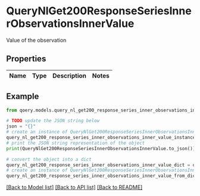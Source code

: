 # QueryNlGet200ResponseSeriesInnerObservationsInnerValue

Value of the observation

## Properties

Name | Type | Description | Notes
------------ | ------------- | ------------- | -------------

## Example

```python
from qoery.models.query_nl_get200_response_series_inner_observations_inner_value import QueryNlGet200ResponseSeriesInnerObservationsInnerValue

# TODO update the JSON string below
json = "{}"
# create an instance of QueryNlGet200ResponseSeriesInnerObservationsInnerValue from a JSON string
query_nl_get200_response_series_inner_observations_inner_value_instance = QueryNlGet200ResponseSeriesInnerObservationsInnerValue.from_json(json)
# print the JSON string representation of the object
print(QueryNlGet200ResponseSeriesInnerObservationsInnerValue.to_json())

# convert the object into a dict
query_nl_get200_response_series_inner_observations_inner_value_dict = query_nl_get200_response_series_inner_observations_inner_value_instance.to_dict()
# create an instance of QueryNlGet200ResponseSeriesInnerObservationsInnerValue from a dict
query_nl_get200_response_series_inner_observations_inner_value_from_dict = QueryNlGet200ResponseSeriesInnerObservationsInnerValue.from_dict(query_nl_get200_response_series_inner_observations_inner_value_dict)
```
[[Back to Model list]](../README.md#documentation-for-models) [[Back to API list]](../README.md#documentation-for-api-endpoints) [[Back to README]](../README.md)



